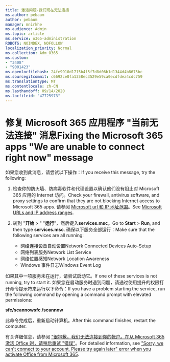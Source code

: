 ```yaml
---
title: 激活问题-我们现在无法连接
ms.author: pebaum
author: pebaum
manager: mnirkhe
ms.audience: Admin
ms.topic: article
ms.service: o365-administration
ROBOTS: NOINDEX, NOFOLLOW
localization_priority: Normal
ms.collection: Adm_O365
ms.custom:
- "3408"
- "9001423"
ms.openlocfilehash: 24fe9910d1715b4f5f7d8d06b1d1344d4b8675bc
ms.sourcegitcommit: c6692ce0fa1358ec3529e59ca0ecdfdea4cdc759
ms.translationtype: MT
ms.contentlocale: zh-CN
ms.lasthandoff: 09/14/2020
ms.locfileid: "47725973"
---
```

# <a name="fixing-the-microsoft-365-apps-we-are-unable-to-connect-right-now-message"></a><span data-ttu-id="0f7b2-102">修复 Microsoft 365 应用程序 "当前无法连接" 消息</span><span class="sxs-lookup"><span data-stu-id="0f7b2-102">Fixing the Microsoft 365 apps "We are unable to connect right now" message</span></span>

<span data-ttu-id="0f7b2-103">如果您收到此消息，请尝试以下操作：</span><span class="sxs-lookup"><span data-stu-id="0f7b2-103">If you receive this message, try the following:</span></span>

1. <span data-ttu-id="0f7b2-104">检查你的防火墙、防病毒软件和代理设置以确认他们没有阻止对 Microsoft 365 应用的 Internet 访问。</span><span class="sxs-lookup"><span data-stu-id="0f7b2-104">Check your firewall, antivirus software, and proxy settings to confirm that they are not blocking Internet access to Microsoft 365 apps.</span></span> <span data-ttu-id="0f7b2-105">请参阅 [Microsoft url 和 IP 地址范围](https://docs.microsoft.com/office365/enterprise/urls-and-ip-address-ranges)。</span><span class="sxs-lookup"><span data-stu-id="0f7b2-105">See [Microsoft URLs and IP address ranges](https://docs.microsoft.com/office365/enterprise/urls-and-ip-address-ranges).</span></span>

2. <span data-ttu-id="0f7b2-106">转到 "**开始**  >  " "**运行**"，然后键入**services.msc**。</span><span class="sxs-lookup"><span data-stu-id="0f7b2-106">Go to **Start** > **Run**, and then type **services.msc**.</span></span> <span data-ttu-id="0f7b2-107">确保以下服务全部运行：</span><span class="sxs-lookup"><span data-stu-id="0f7b2-107">Make sure that the following services are all running:</span></span>
    - <span data-ttu-id="0f7b2-108">网络连接设备自动设置</span><span class="sxs-lookup"><span data-stu-id="0f7b2-108">Network Connected Devices Auto-Setup</span></span>
    - <span data-ttu-id="0f7b2-109">网络列表服务</span><span class="sxs-lookup"><span data-stu-id="0f7b2-109">Network List Service</span></span>
    - <span data-ttu-id="0f7b2-110">网络位置感知</span><span class="sxs-lookup"><span data-stu-id="0f7b2-110">Network Location Awareness</span></span>
    - <span data-ttu-id="0f7b2-111">Windows 事件日志</span><span class="sxs-lookup"><span data-stu-id="0f7b2-111">Windows Event Log</span></span>

<span data-ttu-id="0f7b2-112">如果其中一项服务未在运行，请尝试启动它。</span><span class="sxs-lookup"><span data-stu-id="0f7b2-112">If one of these services is not running, try to start it.</span></span> <span data-ttu-id="0f7b2-113">如果您在启动服务时遇到问题，请通过使用提升的权限打开命令提示符来运行以下命令：</span><span class="sxs-lookup"><span data-stu-id="0f7b2-113">If you have a problem starting the service, run the following command by opening a command prompt with elevated permissions:</span></span>

<span data-ttu-id="0f7b2-114">**sfc/scannow**</span><span class="sxs-lookup"><span data-stu-id="0f7b2-114">**sfc /scannow**</span></span>

<span data-ttu-id="0f7b2-115">此命令完成后，重新启动计算机。</span><span class="sxs-lookup"><span data-stu-id="0f7b2-115">After this command finishes, restart the computer.</span></span>

<span data-ttu-id="0f7b2-116">有关详细信息，请参阅 ["很抱歉，我们无法连接到你的帐户。在从 Microsoft 365 激活 Office 时，请稍后重试 "错误"](https://docs.microsoft.com/office/troubleshoot/activation-installation/issue-when-activate-office-from-office-365)。</span><span class="sxs-lookup"><span data-stu-id="0f7b2-116">For detailed information, see ["Sorry, we can't connect to your account. Please try again later" error when you activate Office from Microsoft 365](https://docs.microsoft.com/office/troubleshoot/activation-installation/issue-when-activate-office-from-office-365).</span></span>